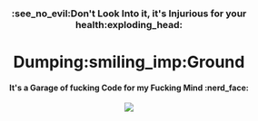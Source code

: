 <div align="center">
<h3>:see_no_evil:Don't Look Into it, it's Injurious for your health:exploding_head: </h3>
<h1>Dumping:smiling_imp:Ground</h1>
<h4> It's a Garage of fucking Code for my Fucking Mind :nerd_face: </h4>
<img src="https://media1.tenor.com/images/505ddb5e0b0e8c3e96b66e1469ef47c1/tenor.gif?itemid=4903969" >
</div>
